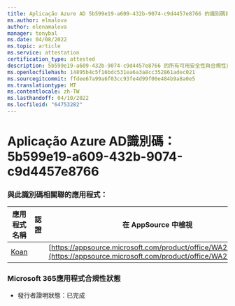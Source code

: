 ```yaml
---
title: Aplicação Azure AD 5b599e19-a609-432b-9074-c9d4457e8766 的識別碼資訊
ms.author: elmalova
author: elenamalova
manager: tonybal
ms.date: 04/08/2022
ms.topic: article
ms.service: attestation
certification_type: attested
description: 5b599e19-a609-432b-9074-c9d4457e8766 的所有可用安全性與合規性資訊。
ms.openlocfilehash: 14895b4c5f16bdc531ea6a3a8cc352861adec021
ms.sourcegitcommit: ffdee67a99a6f03cc93fe4d99f00e484b9a8a0e5
ms.translationtype: MT
ms.contentlocale: zh-TW
ms.lasthandoff: 04/10/2022
ms.locfileid: "64753282"
---
```

# <a name="azure-app-id-5b599e19-a609-432b-9074-c9d4457e8766"></a>Aplicação Azure AD識別碼：5b599e19-a609-432b-9074-c9d4457e8766


### <a name="apps-associated-with-this-id"></a>與此識別碼相關聯的應用程式：
| **應用程式名稱** | **認證** | **在 AppSource 中檢視** |
|--------------|---------------|-----------------------|
| [Koan](../forward/WA200002936.md) |  | [https://appsource.microsoft.com/product/office/WA200002936](https://appsource.microsoft.com/product/office/WA200002936) |

### <a name="microsoft-365-app-compliance-status"></a>Microsoft 365應用程式合規性狀態
- 發行者證明狀態：已完成
